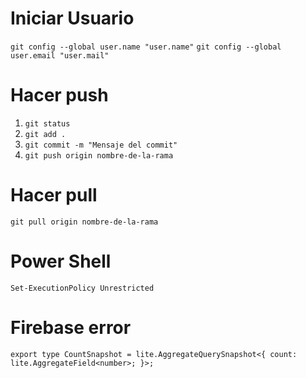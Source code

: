# Iniciar Usuario

`git config --global user.name "user.name"`
`git config --global user.email "user.mail"`

# Hacer push

1. `git status`
2. `git add .`
3. `git commit -m "Mensaje del commit"`
4. `git push origin nombre-de-la-rama`

# Hacer pull

`git pull origin nombre-de-la-rama`

# Power Shell
`Set-ExecutionPolicy Unrestricted`

# Firebase error
`export type CountSnapshot = lite.AggregateQuerySnapshot<{
    count: lite.AggregateField<number>;
}>;`